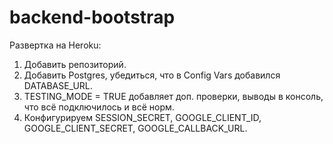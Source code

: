 # backend-bootstrap

Развертка на Heroku:
1. Добавить репозиторий.
2. Добавить Postgres, убедиться, что в Config Vars добавился DATABASE_URL.
3. TESTING_MODE = TRUE добавляет доп. проверки, выводы в консоль, что всё подключилось и всё норм.
4. Конфигурируем SESSION_SECRET, GOOGLE_CLIENT_ID, GOOGLE_CLIENT_SECRET, GOOGLE_CALLBACK_URL.